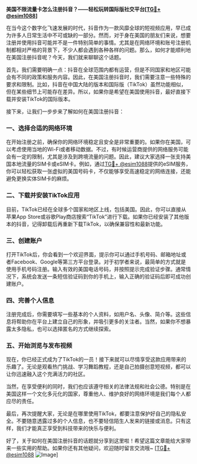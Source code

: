 **美国不限流量卡怎么注册抖音？——轻松玩转国际版社交平台[[TG💪+ @esim1088](https://t.me/s/esim1088)]**

在当今这个数字化飞速发展的时代，抖音作为一款风靡全球的短视频应用，早已成为许多人日常生活中不可或缺的一部分。然而，对于身在美国的朋友们来说，想要注册并使用抖音可能并不是一件特别简单的事情。尤其是在网络环境和账号注册机制都相对严格的背景下，不少人都会遇到各种各样的问题。那么，如何才能顺利地在美国注册抖音呢？今天，我们就来聊聊这个话题。

首先，我们需要明确一点：抖音在全球范围内都有运营，但是不同国家和地区可能会有不同的政策和服务内容。因此，在美国注册抖音时，我们需要注意一些特殊的要求和限制。比如，抖音在中国大陆的版本和国际版（TikTok）虽然功能相似，但在某些细节上可能存在差异。所以，如果你是希望在美国使用抖音，最好直接下载并安装TikTok的国际版本。

接下来，让我们一步步来了解如何在美国注册抖音：

### 一、选择合适的网络环境

在开始注册之前，确保你的网络环境稳定且安全是非常重要的。如果你在美国，可以考虑使用当地的Wi-Fi或者移动数据。不过，有时候运营商提供的网络服务可能会有一定的限制，尤其是涉及到跨境流量的问题。因此，建议大家选择一张支持美国本地流量的SIM卡或eSIM卡。例如，通过[TG💪+ @esim1088](https://t.me/s/esim1088)提供的eSIM服务，你可以轻松获取一张虚拟的美国号码卡，不仅能够享受高速稳定的网络连接，还能避免更换实体SIM卡的麻烦。

### 二、下载并安装TikTok应用

目前，TikTok已经在全球多个国家和地区上线，包括美国。因此，你可以直接从苹果App Store或谷歌Play商店搜索“TikTok”进行下载。如果你已经安装了其他版本的抖音，记得卸载后再重新下载TikTok，以确保兼容性和最新功能。

### 三、创建账户

打开TikTok后，你会看到一个欢迎界面，提示你可以通过手机号码、邮箱地址或者Facebook、Google等第三方平台登录。对于初学者来说，最简单的方式就是使用手机号码注册。输入有效的美国电话号码，并按照提示完成验证步骤。通常情况下，系统会发送一条短信验证码到你的手机上，输入正确的验证码后即可成功创建账户。

### 四、完善个人信息

注册完成后，你需要填写一些基本的个人资料，如用户名、头像、简介等。这些信息将帮助你在平台上建立自己的形象，并吸引更多的关注者。当然，如果你不想暴露太多隐私，也可以选择匿名的方式继续探索。

### 五、开始浏览与发布视频

现在，你已经正式成为了TikTok的一员！接下来就可以尽情享受这款应用带来的乐趣了。无论是观看热门挑战、学习舞蹈教程，还是自己拍摄创意短视频，都可以让你迅速融入这个充满活力的社区。

当然，在享受便利的同时，我们也应该遵守相关的法律法规和社会公德。特别是在美国这样一个文化多元化的国家，尊重他人、维护良好的网络环境是我们每个人都应尽的责任。

最后，再次提醒大家，无论是在哪里使用TikTok，都要注意保护好自己的隐私安全。不要随意透露过多的个人信息，也不要轻信陌生人发来的链接或消息。只有这样，我们才能真正享受到科技带来的快乐与便利。

好了，关于如何在美国注册抖音的话题就分享到这里啦！希望这篇文章能给大家带来一些实用的帮助。如果你还有其他疑问，欢迎随时留言交流哦~ [[TG💪+ @esim1088](https://t.me/s/esim1088) ![Image](https://i.postimg.cc/4NQfJmqS/Snipaste-2025-05-13-00-14-12.png)]